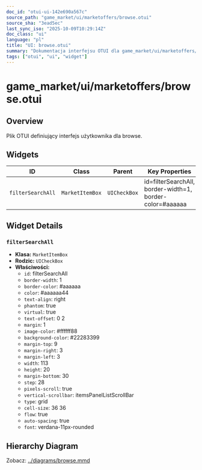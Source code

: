 ```yaml
---
doc_id: "otui-ui-142e690a567c"
source_path: "game_market/ui/marketoffers/browse.otui"
source_sha: "3ead5ec"
last_sync_iso: "2025-10-09T10:29:14Z"
doc_class: "ui"
language: "pl"
title: "UI: browse.otui"
summary: "Dokumentacja interfejsu OTUI dla game_market/ui/marketoffers/browse.otui"
tags: ["otui", "ui", "widget"]
---
```


# game_market/ui/marketoffers/browse.otui

## Overview

Plik OTUI definiujący interfejs użytkownika dla browse.

## Widgets

| ID | Class | Parent | Key Properties |
|----|-------|--------|----------------|
| `filterSearchAll` | `MarketItemBox` | `UICheckBox` | id=filterSearchAll, border-width=1, border-color=#aaaaaa |

## Widget Details

### `filterSearchAll`

- **Klasa:** `MarketItemBox`
- **Rodzic:** `UICheckBox`
- **Właściwości:**
  - `id`: filterSearchAll
  - `border-width`: 1
  - `border-color`: #aaaaaa
  - `color`: #aaaaaa44
  - `text-align`: right
  - `phantom`: true
  - `virtual`: true
  - `text-offset`: 0 2
  - `margin`: 1
  - `image-color`: #ffffff88
  - `background-color`: #22283399
  - `margin-top`: 9
  - `margin-right`: 3
  - `margin-left`: 3
  - `width`: 113
  - `height`: 20
  - `margin-bottom`: 30
  - `step`: 28
  - `pixels-scroll`: true
  - `vertical-scrollbar`: itemsPanelListScrollBar
  - `type`: grid
  - `cell-size`: 36 36
  - `flow`: true
  - `auto-spacing`: true
  - `font`: verdana-11px-rounded

## Hierarchy Diagram

Zobacz: [../diagrams/browse.mmd](../diagrams/browse.mmd)

